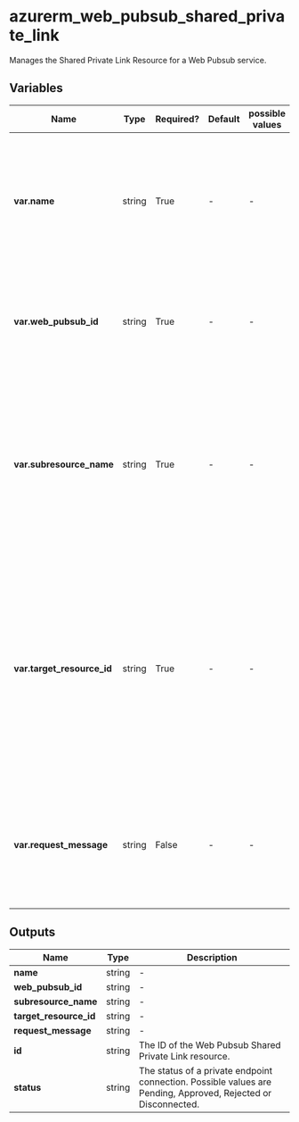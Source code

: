 # azurerm_web_pubsub_shared_private_link

Manages the Shared Private Link Resource for a Web Pubsub service.

## Variables

| Name | Type | Required? | Default  | possible values | Description |
| ---- | ---- | --------- | -------- | ----------- | ----------- |
| **var.name** | string | True | -  |  -  | Specify the name of the Web Pubsub Shared Private Link Resource. Changing this forces a new resource to be created. | 
| **var.web_pubsub_id** | string | True | -  |  -  | Specify the id of the Web Pubsub. Changing this forces a new resource to be created. | 
| **var.subresource_name** | string | True | -  |  -  | Specify the sub resource name which the Web Pubsub Private Endpoint is able to connect to. Changing this forces a new resource to be created. | 
| **var.target_resource_id** | string | True | -  |  -  | Specify the ID of the Shared Private Link Enabled Remote Resource which this Web Pubsub Private Endpoint should be connected to. Changing this forces a new resource to be created. | 
| **var.request_message** | string | False | -  |  -  | Specify the request message for requesting approval of the Shared Private Link Enabled Remote Resource. | 



## Outputs

| Name | Type | Description |
| ---- | ---- | --------- | 
| **name** | string  | - | 
| **web_pubsub_id** | string  | - | 
| **subresource_name** | string  | - | 
| **target_resource_id** | string  | - | 
| **request_message** | string  | - | 
| **id** | string  | The ID of the Web Pubsub Shared Private Link resource. | 
| **status** | string  | The status of a private endpoint connection. Possible values are Pending, Approved, Rejected or Disconnected. | 